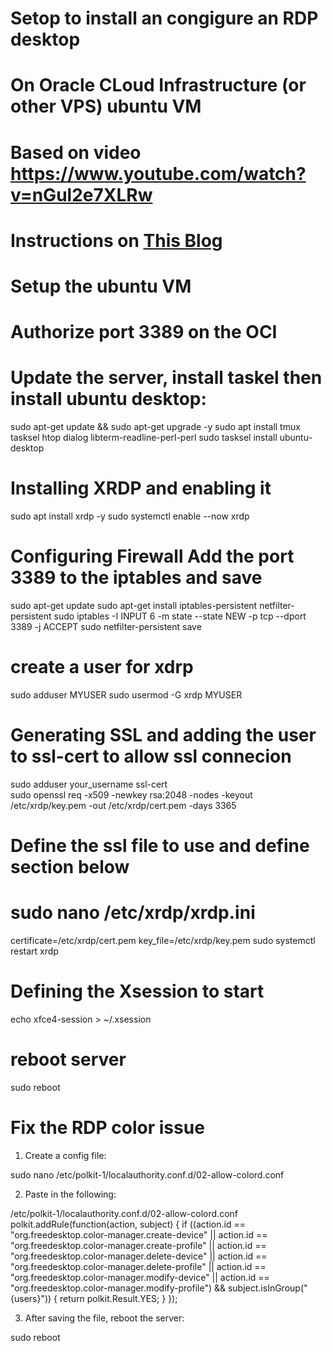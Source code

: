 # Setop to install an congigure an RDP desktop
# On Oracle CLoud Infrastructure (or other VPS) ubuntu VM
# Based on video https://www.youtube.com/watch?v=nGul2e7XLRw
# Instructions on [This Blog](https://ideaspot.com.au/blog/windows-remote-ubuntu-desktop/)

# Setup the ubuntu VM 
# Authorize port 3389 on the OCI
# Update the server, install taskel then install ubuntu desktop:
sudo apt-get update && sudo apt-get upgrade -y
sudo apt install tmux tasksel htop dialog libterm-readline-perl-perl 
sudo tasksel install ubuntu-desktop

# Installing XRDP and enabling it
sudo apt install xrdp -y
sudo systemctl enable --now xrdp

# Configuring Firewall Add the port 3389 to the iptables and save
sudo apt-get update
sudo apt-get install iptables-persistent netfilter-persistent
sudo iptables -I INPUT 6 -m state --state NEW -p tcp --dport 3389 -j ACCEPT
sudo netfilter-persistent save

# create a user for xdrp 
sudo adduser MYUSER
sudo usermod -G xrdp MYUSER

# Generating SSL and adding the user to ssl-cert to allow ssl connecion
sudo adduser your_username ssl-cert  
sudo openssl req -x509 -newkey rsa:2048 -nodes -keyout /etc/xrdp/key.pem -out /etc/xrdp/cert.pem -days 3365

# Define the ssl file to use and define section below
# sudo nano /etc/xrdp/xrdp.ini
certificate=/etc/xrdp/cert.pem
key_file=/etc/xrdp/key.pem
sudo systemctl restart xrdp

# Defining the Xsession to start
echo xfce4-session > ~/.xsession



# reboot server
sudo reboot





# Fix the RDP color issue
1) Create a config file:

sudo nano /etc/polkit-1/localauthority.conf.d/02-allow-colord.conf

2) Paste in the following:

/etc/polkit-1/localauthority.conf.d/02-allow-colord.conf
polkit.addRule(function(action, subject) {
 if ((action.id == "org.freedesktop.color-manager.create-device" ||
 action.id == "org.freedesktop.color-manager.create-profile" ||
 action.id == "org.freedesktop.color-manager.delete-device" ||
 action.id == "org.freedesktop.color-manager.delete-profile" ||
 action.id == "org.freedesktop.color-manager.modify-device" ||
 action.id == "org.freedesktop.color-manager.modify-profile") &&
 subject.isInGroup("{users}")) {
 return polkit.Result.YES;
 }
});

3) After saving the file, reboot the server:

sudo reboot
